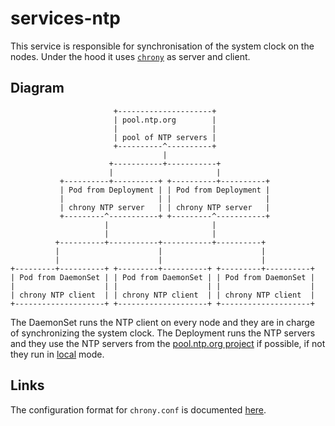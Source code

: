 # services-ntp

This service is responsible for synchronisation of the system clock on the nodes. Under the hood it uses [`chrony`](https://chrony.tuxfamily.org/index.html) as server and client.

## Diagram
```
                       +---------------------+
                       | pool.ntp.org        |
                       |                     |
                       | pool of NTP servers |
                       +----------^----------+
                                  |
                      +-----------+-----------+
                      |                       |
           +----------+----------+ +----------+----------+
           | Pod from Deployment | | Pod from Deployment |
           |                     | |                     |
           | chrony NTP server   | | chrony NTP server   |
           +---------^-----------+ +---------^-----------+
                     |                       |
                     |                       |
          +----------+-----------+-----------+----------+
          |                      |                      |
          |                      |                      |
+---------+----------+ +---------+----------+ +---------+----------+
| Pod from DaemonSet | | Pod from DaemonSet | | Pod from DaemonSet |
|                    | |                    | |                    |
| chrony NTP client  | | chrony NTP client  | | chrony NTP client  |
+--------------------+ +--------------------+ +--------------------+
```

The DaemonSet runs the NTP client on every node and they are in charge of synchronizing the system clock. The Deployment runs the NTP servers and they use the NTP servers from the [pool.ntp.org project](https://www.ntppool.org) if possible, if not they run in [local](https://chrony.tuxfamily.org/doc/4.0/chrony.conf.html#local) mode.

## Links

The configuration format for `chrony.conf` is documented [here](https://chrony.tuxfamily.org/doc/4.0/chrony.conf.html).
